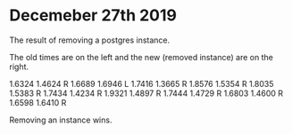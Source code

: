 # Decemeber 27th 2019

The result of removing a postgres instance.

The old times are on the left and the new (removed instance) are on the right.

1.6324 1.4624 R
1.6689 1.6946 L
1.7416 1.3665 R
1.8576 1.5354 R
1.8035 1.5383 R
1.7434 1.4234 R
1.9321 1.4897 R
1.7444 1.4729 R
1.6803 1.4600 R
1.6598 1.6410 R

Removing an instance wins.
